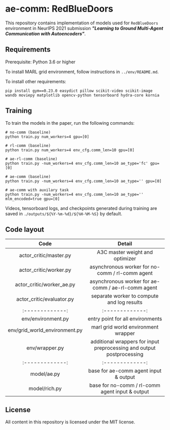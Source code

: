 # ae-comm: RedBlueDoors
This repository contains implementation of models used for `RedBlueDoors` environment
in NeurIPS 2021 submission ***"Learning to Ground Multi-Agent Communication with Autoencoders"***.

## Requirements
Prerequisite: Python 3.6 or higher

To install MARL grid environment, follow instructions in `../env/README.md`.

To install other requirements:
```setup
pip install gym==0.23.0 easydict pillow scikit-video scikit-image wandb moviepy matplotlib opencv-python tensorboard hydra-core kornia
```

## Training
To train the models in the paper, run the following commands:
```train
# no-comm (baseline)
python train.py num_workers=4 gpu=[0]

# rl-comm (baseline)
python train.py num_workers=4 env_cfg.comm_len=10 gpu=[0]

# ae-rl-comm (baseline)
python train.py -num_workers=4 env_cfg.comm_len=10 ae_type='fc' gpu=[0]

# ae-comm (baseline)
python train.py -num_workers=4 env_cfg.comm_len=10 ae_type='' gpu=[0]

# ae-comm with auxilary task
python train.py -num_workers=4 env_cfg.comm_len=10 ae_type='' mlm_encoded=true gpu=[0]
```

Videos, tensorboard logs, and checkpoints generated during training are saved in `./outputs/${%Y-%m-%d}/${%H-%M-%S}` by default.

## Code layout

| Code          | Detail |
| :-------------: |:-------------:|
| actor_critic/master.py | A3C master weight and optimizer |
| actor_critic/worker.py | asynchronous worker for no-comm / rl-comm agent|
| actor_critic/worker_ae.py | asynchronous worker for ae-comm / ae-rl-comm agent|
| actor_critic/evaluator.py | separate worker to compute and log results |
| :-------------: |:-------------:|
| env/environment.py | entry point for all environments | 
| env/grid_world_environment.py | marl grid world environment wrapper |
| env/wrapper.py | additional wrappers for input preprocessing and output postprocessing |
| :-------------: |:-------------:|
| model/ae.py | base for ae-comm agent input & output | 
| model/rich.py | base for no-comm / rl-comm agent input & output | 

## License
All content in this repository is licensed under the MIT license.